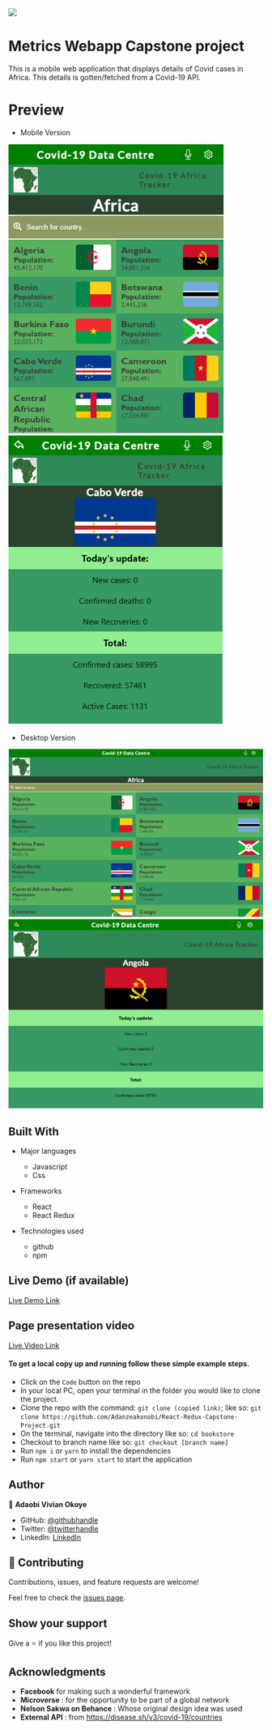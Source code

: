 ![](https://img.shields.io/badge/Microverse-blueviolet)

# Metrics Webapp Capstone project

This is a mobile web application that displays details of Covid cases in Africa. This details is gotten/fetched from a Covid-19 API.

# Preview 

- Mobile Version

![screenshot](./src/images/homepage.png)
![screenshot](./src/images/detailspage.png)

- Desktop Version

![screenshot](./src/images/homepagedesktop.PNG)
![screenshot](./src/images/detailspagedesktop.PNG)


## Built With

- Major languages
  - Javascript
  - Css

- Frameworks
  - React
  - React Redux

- Technologies used
  - github
  - npm


## Live Demo (if available)

[Live Demo Link](https://react-capstone-project-metric.herokuapp.com/)

## Page presentation video
[Live Video Link](https://www.loom.com/share/5a40dffe71954eb98cea6e7f7e32a7e8)

#### To get a local copy up and running follow these simple example steps.

- Click on the `Code` button on the repo
- In your local PC, open your terminal in the folder you would like to clone the project.
- Clone the repo with the command: `git clone (copied link)`; like so: `git clone https://github.com/Adanzeakonobi/React-Redux-Capstone-Project.git`
- On the terminal, navigate into the directory like so: `cd bookstore`
- Checkout to branch name like so: `git checkout [branch name]`
- Run `npm i` or `yarn` to install the dependencies
- Run `npm start` or `yarn start` to start the application


## Author

👤 **Adaobi Vivian Okoye**

- GitHub: [@githubhandle](https://github.com/adanzeakonobi) 
- Twitter: [@twitterhandle](https://twitter.com/Adaebubemmuta)
- LinkedIn: [LinkedIn](https://linkedin.com/in/okoyeaadaobi)


## 🤝 Contributing

Contributions, issues, and feature requests are welcome!

Feel free to check the [issues page](https://github.com/Adanzeakonobi/React-Redux-Capstone-Project.git/issues/new).

## Show your support

Give a ⭐️ if you like this project!

## Acknowledgments

- **Facebook** for making such a wonderful framework
- **Microverse** : for the opportunity to be part of a global network
- **Nelson Sakwa on Behance** : Whose original design idea was used
- **External API** : from https://disease.sh/v3/covid-19/countries
